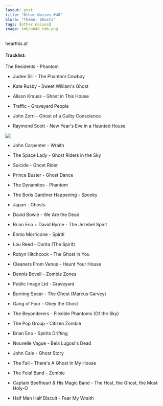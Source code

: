 ```yaml
---
layout: post
title: "Other Noises #48"
blurb: "Theme: Ghosts"
tags: [other noises]
image: tmb/on48_tmb.png
---
```


hearthis.at
&nbsp;

#### Tracklist:

The Residents - Phantom

- Judee Sill - The Phantom Cowboy
- Kate Rusby - Sweet William's Ghost
- Alison Krauss - Ghost in This House

- Traffic - Graveyard People
- John Zorn - Ghost of a Guilty Conscience
- Raymond Scott - New Year's Eve in a Haunted House

![](https://lh3.googleusercontent.com/V3QKzYgm7_V8xOhgGNyEWTiZDknC21eFDqsCmzn2yd2dMihLUoWDGJGrZs9qVd25Ap2WRCX1gFJfjQ3oThA9q3NcgMLm9_ycaHM3NBPVxR8EZM2-Pfw7wTIzIn1zbHbPa7B85urAgSbfoUqRrlcX70LNMc4vOTsVqzGwTzyPklBHnhoc07CoIyTwKsq3-yGFXU2YCr45y8C55Qcc27UbLpD3halGwJ39aRYZYHWirydgkEdCKHy4IqYT_99BYi-dEo80lug20OptqR3grDSzkQ-o6L6JzV6bRViCFt280AIFgVxL_PthfW7DaOt1ity184Abd9BVTD4J_C8auodPAf0G39m7Repe26eRLgs2qfmJACjd-Gd559ucy-HP_Pl6oyRsyG4G8awKO8vnCn8pzLaWjA6Soqe2EgPjkG361AM_C77d5zbAjrO0zt_L-oenbOZJ99bP5-VK1N9WXuHleBBkLGNHr9IowlBCcNtkb7AcKnSkM4nnKzuxw113KNO-BbVOwTmIskjQFje2PKmuSSEfm5HVonXPa6g8DNrJ4R8-TABFeL9L3EHUOMTBdz8jxOpGiea9lAM3qkQnMLdSjmcY6jE65ubnpxsROwGz-sGjHlKlqz4xl9-5laCXZ226SvksSMxZ8xfuGxJ3uM10fB-1=s600-no)

- John Carpenter - Wraith
- The Space Lady - Ghost Riders in the Sky
- Suicide - Ghost Rider

- Prince Buster - Ghost Dance
- The Dynamites - Phantom
- The Boris Gardiner Happening - Spooky

- Japan - Ghosts
- David Bowie - We Are the Dead
- Brian Eno + David Byrne - The Jezebel Spirit

- Ennio Morricone - Spiriti
- Lou Reed - Dorita (The Spirit)
- Robyn Hitchcock - The Ghost in You
- Cleaners From Venus - Haunt Your House

- Dennis Bovell - Zombie Zones
- Public Image Ltd - Graveyard
- Burning Spear - The Ghost (Marcus Garvey)

- Gang of Four - Obey the Ghost
- The Beyonderers - Flexible Phantoms (Of the Sky)
- The Pop Group - Citizen Zombie

- Brian Eno - Spirits Drifting
- Nouvelle Vague - Bela Lugosi's Dead
- John Cale - Ghost Story
- The Fall - There's A Ghost In My House

- The Fela! Band - Zombie
- Captain Beefheart & His Magic Band - The Host, the Ghost, the Most Holy-O

- Half Man Half Biscuit - Fear My Wraith